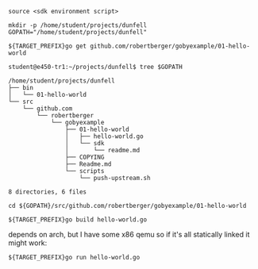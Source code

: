 ```
source <sdk environment script>
```
```
mkdir -p /home/student/projects/dunfell
GOPATH="/home/student/projects/dunfell"
```
```
${TARGET_PREFIX}go get github.com/robertberger/gobyexample/01-hello-world
```

```
student@e450-tr1:~/projects/dunfell$ tree $GOPATH
```
```
/home/student/projects/dunfell
├── bin
│   └── 01-hello-world
└── src
    └── github.com
        └── robertberger
            └── gobyexample
                ├── 01-hello-world
                │   ├── hello-world.go
                │   └── sdk
                │       └── readme.md
                ├── COPYING
                ├── Readme.md
                └── scripts
                    └── push-upstream.sh

8 directories, 6 files
```
```
cd ${GOPATH}/src/github.com/robertberger/gobyexample/01-hello-world
```
```
${TARGET_PREFIX}go build hello-world.go
```
depends on arch, but I have some x86 qemu so if it's all statically linked it might work:
```
${TARGET_PREFIX}go run hello-world.go
```
